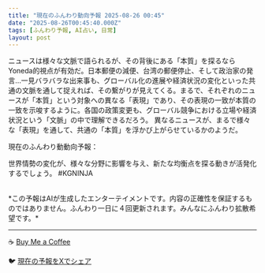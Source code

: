 ```yaml
---
title: "現在のふんわり動向予報 2025-08-26 00:45"
date: "2025-08-26T00:45:40.000Z"
tags: [ふんわり予報, AI占い, 日常]
layout: post
---
```


ニュースは様々な文脈で語られるが、その背後にある「本質」を探るならYoneda的視点が有効だ。日本郵便の減便、台湾の郵便停止、そして政治家の発言…一見バラバラな出来事も、グローバル化の進展や経済状況の変化といった共通の文脈を通して捉えれば、その繋がりが見えてくる。まるで、それぞれのニュースが「本質」という対象への異なる「表現」であり、その表現の一致が本質の一致を示唆するように。各国の政策変更も、グローバル競争における立場や経済状況という「文脈」の中で理解できるだろう。  異なるニュースが、まるで様々な「表現」を通して、共通の「本質」を浮かび上がらせているかのようだ。


現在のふんわり動動向予報：

世界情勢の変化が、様々な分野に影響を与え、新たな均衡点を探る動きが活発化するでしょう。 #KGNINJA

<br>
*この予報はAIが生成したエンターテイメントです。内容の正確性を保証するものではありません。ふんわり一日に４回更新されます。みんなにふんわり拡散希望です。*

---
☕️ [Buy Me a Coffee](https://www.buymeacoffee.com/kgninja)

🐦 [現在の予報をXでシェア](https://twitter.com/intent/tweet?text=%E7%8F%BE%E5%9C%A8%E3%81%AE%E3%81%B5%E3%82%93%E3%82%8F%E3%82%8A%E4%BA%88%E5%A0%B1%3A%20%E3%80%8C%E3%83%8B%E3%83%A5%E3%83%BC%E3%82%B9%E3%81%AF%E6%A7%98%E3%80%85%E3%81%AA%E6%96%87%E8%84%88%E3%81%A7%E8%AA%9E%E3%82%89%E3%82%8C%E3%82%8B%E3%81%8C%E3%80%81%E3%81%9D%E3%81%AE%E8%83%8C%E5%BE%8C%E3%81%AB%E3%81%82%E3%82%8B%E3%80%8C%E6%9C%AC%E8%B3%AA%E3%80%8D%E3%82%92%E6%8E%A2%E3%82%8B%E3%81%AA%E3%82%89Yoneda%E7%9A%84%E8%A6%96%E7%82%B9%E3%81%8C%E6%9C%89%E5%8A%B9%E3%81%A0%E3%80%82%E3%80%8D%23KGNINJA%20%E7%B6%9A%E3%81%8D%E3%81%AF%E3%83%96%E3%83%AD%E3%82%B0%E3%81%A7%EF%BC%81%F0%9F%91%87&url=https%3A%2F%2Fkg-ninja.github.io%2FFunwariyoso%2F)

